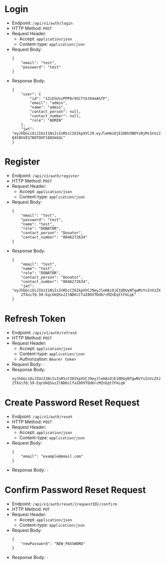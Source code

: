 # Login

* Endpoint: `/api/v1/auth/login`
* HTTP Method: `POST`
* Request Header:
    * Accept: `application/json`
    * Content-type: `application/json`
* Request Body:
    ```
    {
        "email": "test",
        "password": "test"
    }
    ```
* Response Body:
    ```
    {
        "user": {
            "id": "1ZiESUvzPPP0r9SCTtkt84eAGfP",
            "email": "admin",
            "name": "admin",
            "contact_person": null,
            "contact_number": null,
            "role": "ADMIN"
        },
        "jwt": "eyJhbGciOiJIUzI1NiIsInR5cCI6IkpXVCJ9.eyJleHAiOjE1ODU3NDYzNjMsInVzZXJfaWQiOiIxWmlFU1V2elBQUDByOVNDVHRrdDg0ZUFHZlAifQ.ffyS1yOhQxuIgbd2l09-Q4tBhVES7BOTOXFt88GkbUc"
    }
    ```


# Register

* Endpoint: `/api/v1/auth/register`
* HTTP Method: `POST`
* Request Header:
    * Accept: `application/json`
    * Content-type: `application/json`
* Request Body:
    ```
    {
        "email": "test",
        "password": "test",
        "name": "test",
        "role": "DONATOR",
        "contact_person": "Donator",
        "contact_number": "0846272634"
    }
    ```
* Response Body:
    ```
    {
        "email": "test",
        "name": "test",
        "role": "DONATOR",
        "contact_person": "Donator",
        "contact_number": "0846272634",
        "jwt": "eyJhbGciOiJIUzI1NiIsInR5cCI6IkpXVCJ9eyJleHAiOjE1ODUyNTgwMzYsInVzZXJfaWQiOiIxWmc0N2RENlVydk8zSkRCY2ZJN0d1Qlo
        2TXoifQ.59-EqcUkQSxzIlND6cCfaI0OVTDd6rcMZnEqttFkLqk"
    }
    ```

# Refresh Token

* Endpoint: `/api/v1/auth/refresh`
* HTTP Method: `POST`
* Request Header:
    * Accept: `application/json`
    * Content-type: `application/json`
    * Authorization: `Bearer token`
* Request Body: `-`
* Response Body:
    ```
    eyJhbGciOiJIUzI1NiIsInR5cCI6IkpXVCJ9eyJleHAiOjE1ODUyNTgwMzYsInVzZXJfaWQiOiIxWmc0N2RENlVydk8zSkRCY2ZJN0d1Qlo
    2TXoifQ.59-EqcUkQSxzIlND6cCfaI0OVTDd6rcMZnEqttFkLqk
    ```

# Create Password Reset Request

* Endpoint: `/api/v1/auth/reset`
* HTTP Method: `POST`
* Request Header:
    * Accept: `application/json`
    * Content-type: `application/json`
* Request Body:
    ```
    {
        "email": "example@email.com"
    }
* Response Body: `-`

# Confirm Password Reset Request

* Endpoint: `/api/v1/auth/reset/{requestID}/confirm`
* HTTP Method: `PUT`
* Request Header:
    * Accept: `application/json`
    * Content-type: `application/json`
* Request Body:
    ```
    {
        "newPassword": "NEW_PASSWORD"
    }
    ```
* Response Body: `-`
